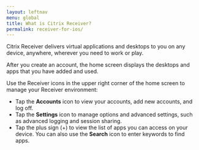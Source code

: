 ```yaml
---
layout: leftnav
menu: global
title: What is Citrix Receiver?
permalink: receiver-for-ios/
---
```


Citrix Receiver delivers virtual applications and desktops to you on any device, anywhere, wherever you need to work or play.

After you create an account, the home screen displays the desktops and apps that you have added and used.

Use the Receiver icons in the upper right corner of the home screen to manage your Receiver environment:

* Tap the **Accounts** icon to view your accounts, add new accounts, and log off.
* Tap the **Settings** icon to manage options and advanced settings, such as advanced logging and session sharing.
* Tap the plus sign (+) to view the list of apps you can access on your device. You can also use the **Search** icon to enter keywords to find apps.